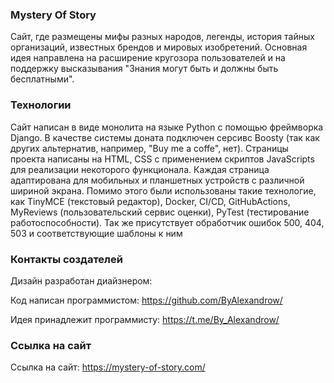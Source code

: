 ### Mystery Of Story

Сайт, где размещены мифы разных народов, легенды, история тайных организаций, известных брендов и мировых изобретений.
Основная идея направлена на расширение кругозора пользователей и на поддержку высказывания "Знания могут быть и должны быть бесплатными".

### Технологии

Сайт написан в виде монолита на языке Python с помощью фреймворка Django.
В качестве системы доната подключен серсивс Boosty (так как других альтернатив, например, "Buy me a coffe", нет).
Страницы проекта написаны на HTML, CSS с применением скриптов JavaScripts для реализации некоторого функционала. Каждая страница адаптирована для мобильных и планшетных устройств с различной шириной экрана.
Помимо этого были использованы такие технологие, как TinyMCE (текстовый редактор), Docker, CI/CD, GitHubActions, MyReviews (пользовательский сервис оценки), PyTest (тестирование работоспособности).
Так же присутствует обработчик ошибок 500, 404, 503 и соответствующие шаблоны к ним

### Контакты создателей

Дизайн разработан диайзнером: 

Код написан программистом: https://github.com/ByAlexandrow/

Идея принадлежит программисту: https://t.me/By_Alexandrow/

### Ссылка на сайт

Ссылка на сайт: https://mystery-of-story.com/
